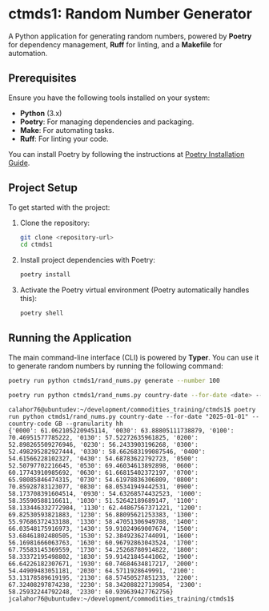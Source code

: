 # ctmds1: Random Number Generator

A Python application for generating random numbers, powered by **Poetry** for dependency management, **Ruff** for linting, and a **Makefile** for automation.

## Prerequisites

Ensure you have the following tools installed on your system:

- **Python** (3.x)
- **Poetry**: For managing dependencies and packaging.
- **Make**: For automating tasks.
- **Ruff**: For linting your code.

You can install Poetry by following the instructions at [Poetry Installation Guide](https://python-poetry.org/docs/#installation).

## Project Setup

To get started with the project:

1. Clone the repository:

    ```bash
    git clone <repository-url>
    cd ctmds1
    ```

2. Install project dependencies with Poetry:

    ```bash
    poetry install
    ```

3. Activate the Poetry virtual environment (Poetry automatically handles this):

    ```bash
    poetry shell
    ```

## Running the Application

The main command-line interface (CLI) is powered by **Typer**. You can use it to generate random numbers by running the following command:

```bash
poetry run python ctmds1/rand_nums.py generate --number 100
```


```bash
poetry run python ctmds1/rand_nums.py country-date --for-date <date> --country-code <country_code> --granularity <granularity>
```
```
calahor76@ubuntudev:~/development/commodities_training/ctmds1$ poetry run python ctmds1/rand_nums.py country-date --for-date "2025-01-01" --country-code GB --granularity hh
{'0000': 61.062105220945114, '0030': 63.88805111738879, '0100': 70.46951577785222, '0130': 57.52272635961825, '0200': 52.898265509276946, '0230': 56.2433903196268, '0300': 52.498295282927444, '0330': 58.662683199087546, '0400': 54.61566228102327, '0430': 54.68783622792723, '0500': 52.50797702216645, '0530': 69.46034613892898, '0600': 60.17743910985692, '0630': 61.66815402372197, '0700': 65.98085846474315, '0730': 54.61978836306809, '0800': 70.85928783123077, '0830': 68.05341949442531, '0900': 58.173708391604514, '0930': 54.63268574432523, '1000': 58.35590588116611, '1030': 51.52642189689147, '1100': 58.133446332772984, '1130': 62.44867567371221, '1200': 69.82530593821883, '1230': 56.88095621253383, '1300': 55.97686372433188, '1330': 58.47051306949788, '1400': 66.03548175916973, '1430': 59.91024969007674, '1500': 53.68461802480505, '1530': 52.38492362744091, '1600': 56.16981666063763, '1630': 60.96792863043524, '1700': 67.75583145369559, '1730': 54.25268780914822, '1800': 58.33372195498802, '1830': 59.91421845441062, '1900': 66.64226182307671, '1930': 60.74684634817217, '2000': 54.44909483051181, '2030': 64.5711928649991, '2100': 53.13178589619195, '2130': 68.57450527851233, '2200': 67.32408297874238, '2230': 58.342088227139854, '2300': 58.25932244792248, '2330': 60.939639427762756}
jcalahor76@ubuntudev:~/development/commodities_training/ctmds1$ 
```